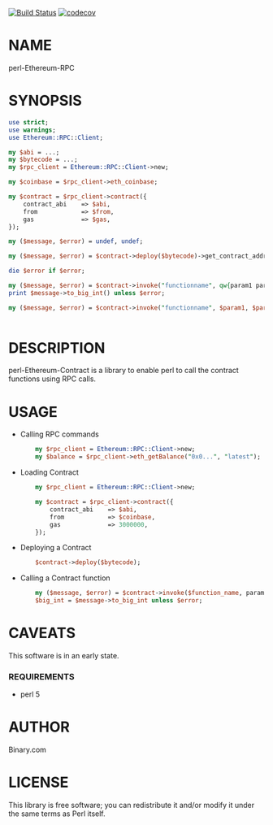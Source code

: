 [![Build Status](https://travis-ci.org/binary-com/perl-Ethereum-Contract.svg?branch=master)](https://travis-ci.org/binary-com/perl-Ethereum-Contract)
[![codecov](https://codecov.io/gh/binary-com/perl-Ethereum-Contract/branch/master/graph/badge.svg)](https://codecov.io/gh/binary-com/perl-Ethereum-Contract)

# NAME

perl-Ethereum-RPC

# SYNOPSIS

```perl
use strict;
use warnings;
use Ethereum::RPC::Client;

my $abi = ...;
my $bytecode = ...;
my $rpc_client = Ethereum::RPC::Client->new;

my $coinbase = $rpc_client->eth_coinbase;

my $contract = $rpc_client->contract({
    contract_abi    => $abi,
    from            => $from,
    gas             => $gas,
});

my ($message, $error) = undef, undef;

my ($message, $error) = $contract->deploy($bytecode)->get_contract_address(35);

die $error if $error;

my ($message, $error) = $contract->invoke("functionname", qw{param1 param2 param3})->call_transaction();
print $message->to_big_int() unless $error;

my ($message, $error) = $contract->invoke("functionname", $param1, $param2, $param3)->send_transaction();
    
```

# DESCRIPTION

perl-Ethereum-Contract is a library to enable perl to call the contract functions using RPC calls.

# USAGE

- Calling RPC commands

    ```perl
        my $rpc_client = Ethereum::RPC::Client->new; 
        my $balance = $rpc_client->eth_getBalance("0x0...", "latest");
    ```

- Loading Contract

    ```perl
        my $rpc_client = Ethereum::RPC::Client->new; 

        my $contract = $rpc_client->contract({
            contract_abi    => $abi,
            from            => $coinbase,
            gas             => 3000000,
        });
    ```
    
- Deploying a Contract

    ```perl
        $contract->deploy($bytecode);
    ```
    
- Calling a Contract function

    ```perl
        my ($message, $error) = $contract->invoke($function_name, param1, param2, ...)->call_transaction();
        $big_int = $message->to_big_int unless $error;
    ```

# CAVEATS

This software is in an early state.

### REQUIREMENTS
* perl 5

# AUTHOR

Binary.com

# LICENSE

This library is free software; you can redistribute it and/or modify
it under the same terms as Perl itself.

